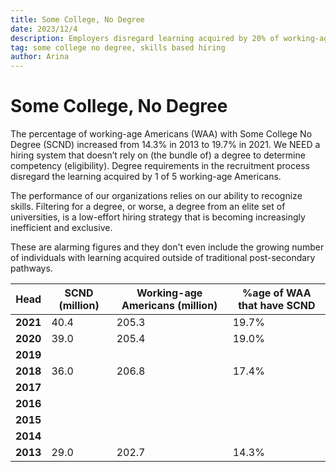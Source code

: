 ```yaml
---
title: Some College, No Degree
date: 2023/12/4
description: Employers disregard learning acquired by 20% of working-age Americans
tag: some college no degree, skills based hiring
author: Arina
---
```


# Some College, No Degree

The percentage of working-age Americans (WAA) with Some College No Degree (SCND) increased from 14.3% in 2013 to 19.7% in 2021. We NEED a hiring system that doesn’t rely on (the bundle of) a degree to determine competency (eligibility). Degree requirements in the recruitment process disregard the learning acquired by 1 of 5 working-age Americans.

The performance of our organizations relies on our ability to recognize skills. Filtering for a degree, or worse, a degree from an elite set of universities, is a low-effort hiring strategy that is becoming increasingly inefficient and exclusive.

These are alarming figures and they don't even include the growing number of individuals with learning acquired outside of traditional post-secondary pathways.

| **Head** | **SCND (million)** | **Working-age Americans (million)** | **%age of WAA that have SCND** |
|----------|--------------------|-------------------------------------|-----------------------------|
| **2021** |        40.4        |                205.3                |            19.7%            |
| **2020** |        39.0        |                205.4                |            19.0%            |
| **2019** |                    |                                     |                             |
| **2018** |        36.0        |                206.8                |            17.4%            |
| **2017** |                    |                                     |                             |
| **2016** |                    |                                     |                             |
| **2015** |                    |                                     |                             |
| **2014** |                    |                                     |                             |
| **2013** |        29.0        |                202.7                |            14.3%            |
